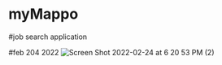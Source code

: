 # myMappo
#job search application

#feb 204 2022
![Screen Shot 2022-02-24 at 6 20 53 PM (2)](https://user-images.githubusercontent.com/69431793/155624715-4f23a319-5660-4782-bafe-6013f44f45b0.png)
